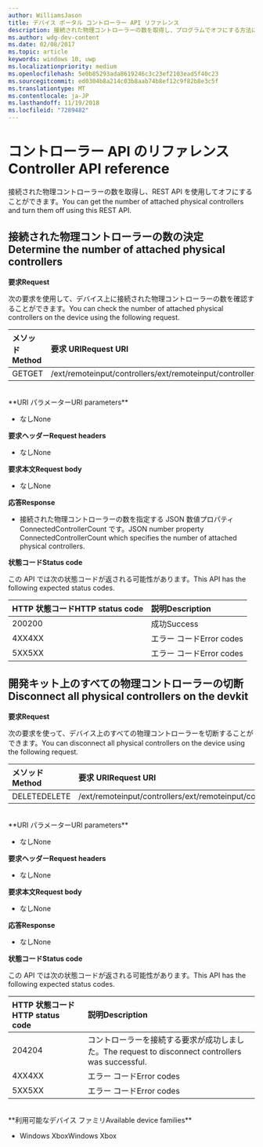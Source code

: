 ```yaml
---
author: WilliamsJason
title: デバイス ポータル コントローラー API リファレンス
description: 接続された物理コントローラーの数を取得し、プログラムでオフにする方法について説明します。
ms.author: wdg-dev-content
ms.date: 02/08/2017
ms.topic: article
keywords: windows 10, uwp
ms.localizationpriority: medium
ms.openlocfilehash: 5e0b85293ada8619246c3c23ef2103ead5f40c23
ms.sourcegitcommit: ed0304b8a214c03b8aab74b8ef12c9f82b8e3c5f
ms.translationtype: MT
ms.contentlocale: ja-JP
ms.lasthandoff: 11/19/2018
ms.locfileid: "7289482"
---
```

# <a name="controller-api-reference"></a><span data-ttu-id="44310-104">コントローラー API のリファレンス</span><span class="sxs-lookup"><span data-stu-id="44310-104">Controller API reference</span></span>   
<span data-ttu-id="44310-105">接続された物理コントローラーの数を取得し、REST API を使用してオフにすることができます。</span><span class="sxs-lookup"><span data-stu-id="44310-105">You can get the number of attached physical controllers and turn them off using this REST API.</span></span>

## <a name="determine-the-number-of-attached-physical-controllers"></a><span data-ttu-id="44310-106">接続された物理コントローラーの数の決定</span><span class="sxs-lookup"><span data-stu-id="44310-106">Determine the number of attached physical controllers</span></span>

**<span data-ttu-id="44310-107">要求</span><span class="sxs-lookup"><span data-stu-id="44310-107">Request</span></span>**

<span data-ttu-id="44310-108">次の要求を使用して、デバイス上に接続された物理コントローラーの数を確認することができます。</span><span class="sxs-lookup"><span data-stu-id="44310-108">You can check the number of attached physical controllers on the device using the following request.</span></span>

<span data-ttu-id="44310-109">メソッド</span><span class="sxs-lookup"><span data-stu-id="44310-109">Method</span></span>      | <span data-ttu-id="44310-110">要求 URI</span><span class="sxs-lookup"><span data-stu-id="44310-110">Request URI</span></span>
:------     | :-----
<span data-ttu-id="44310-111">GET</span><span class="sxs-lookup"><span data-stu-id="44310-111">GET</span></span> | <span data-ttu-id="44310-112">/ext/remoteinput/controllers</span><span class="sxs-lookup"><span data-stu-id="44310-112">/ext/remoteinput/controllers</span></span>
<br />
**<span data-ttu-id="44310-113">URI パラメーター</span><span class="sxs-lookup"><span data-stu-id="44310-113">URI parameters</span></span>**

- <span data-ttu-id="44310-114">なし</span><span class="sxs-lookup"><span data-stu-id="44310-114">None</span></span>

**<span data-ttu-id="44310-115">要求ヘッダー</span><span class="sxs-lookup"><span data-stu-id="44310-115">Request headers</span></span>**

- <span data-ttu-id="44310-116">なし</span><span class="sxs-lookup"><span data-stu-id="44310-116">None</span></span>

**<span data-ttu-id="44310-117">要求本文</span><span class="sxs-lookup"><span data-stu-id="44310-117">Request body</span></span>**   

- <span data-ttu-id="44310-118">なし</span><span class="sxs-lookup"><span data-stu-id="44310-118">None</span></span>

**<span data-ttu-id="44310-119">応答</span><span class="sxs-lookup"><span data-stu-id="44310-119">Response</span></span>**   

- <span data-ttu-id="44310-120">接続された物理コントローラーの数を指定する JSON 数値プロパティ ConnectedControllerCount です。</span><span class="sxs-lookup"><span data-stu-id="44310-120">JSON number property ConnectedControllerCount which specifies the number of attached physical controllers.</span></span>

**<span data-ttu-id="44310-121">状態コード</span><span class="sxs-lookup"><span data-stu-id="44310-121">Status code</span></span>**

<span data-ttu-id="44310-122">この API では次の状態コードが返される可能性があります。</span><span class="sxs-lookup"><span data-stu-id="44310-122">This API has the following expected status codes.</span></span>

<span data-ttu-id="44310-123">HTTP 状態コード</span><span class="sxs-lookup"><span data-stu-id="44310-123">HTTP status code</span></span>      | <span data-ttu-id="44310-124">説明</span><span class="sxs-lookup"><span data-stu-id="44310-124">Description</span></span>
:------     | :-----
<span data-ttu-id="44310-125">200</span><span class="sxs-lookup"><span data-stu-id="44310-125">200</span></span> | <span data-ttu-id="44310-126">成功</span><span class="sxs-lookup"><span data-stu-id="44310-126">Success</span></span>
<span data-ttu-id="44310-127">4XX</span><span class="sxs-lookup"><span data-stu-id="44310-127">4XX</span></span> | <span data-ttu-id="44310-128">エラー コード</span><span class="sxs-lookup"><span data-stu-id="44310-128">Error codes</span></span>
<span data-ttu-id="44310-129">5XX</span><span class="sxs-lookup"><span data-stu-id="44310-129">5XX</span></span> | <span data-ttu-id="44310-130">エラー コード</span><span class="sxs-lookup"><span data-stu-id="44310-130">Error codes</span></span>

## <a name="disconnect-all-physical-controllers-on-the-devkit"></a><span data-ttu-id="44310-131">開発キット上のすべての物理コントローラーの切断</span><span class="sxs-lookup"><span data-stu-id="44310-131">Disconnect all physical controllers on the devkit</span></span>

**<span data-ttu-id="44310-132">要求</span><span class="sxs-lookup"><span data-stu-id="44310-132">Request</span></span>**

<span data-ttu-id="44310-133">次の要求を使って、デバイス上のすべての物理コントローラーを切断することができます。</span><span class="sxs-lookup"><span data-stu-id="44310-133">You can disconnect all physical controllers on the device using the following request.</span></span>

<span data-ttu-id="44310-134">メソッド</span><span class="sxs-lookup"><span data-stu-id="44310-134">Method</span></span>      | <span data-ttu-id="44310-135">要求 URI</span><span class="sxs-lookup"><span data-stu-id="44310-135">Request URI</span></span>
:------     | :-----
<span data-ttu-id="44310-136">DELETE</span><span class="sxs-lookup"><span data-stu-id="44310-136">DELETE</span></span> | <span data-ttu-id="44310-137">/ext/remoteinput/controllers</span><span class="sxs-lookup"><span data-stu-id="44310-137">/ext/remoteinput/controllers</span></span>
<br />
**<span data-ttu-id="44310-138">URI パラメーター</span><span class="sxs-lookup"><span data-stu-id="44310-138">URI parameters</span></span>**

- <span data-ttu-id="44310-139">なし</span><span class="sxs-lookup"><span data-stu-id="44310-139">None</span></span>

**<span data-ttu-id="44310-140">要求ヘッダー</span><span class="sxs-lookup"><span data-stu-id="44310-140">Request headers</span></span>**

- <span data-ttu-id="44310-141">なし</span><span class="sxs-lookup"><span data-stu-id="44310-141">None</span></span>

**<span data-ttu-id="44310-142">要求本文</span><span class="sxs-lookup"><span data-stu-id="44310-142">Request body</span></span>**   

- <span data-ttu-id="44310-143">なし</span><span class="sxs-lookup"><span data-stu-id="44310-143">None</span></span>

**<span data-ttu-id="44310-144">応答</span><span class="sxs-lookup"><span data-stu-id="44310-144">Response</span></span>**   

- <span data-ttu-id="44310-145">なし</span><span class="sxs-lookup"><span data-stu-id="44310-145">None</span></span> 

**<span data-ttu-id="44310-146">状態コード</span><span class="sxs-lookup"><span data-stu-id="44310-146">Status code</span></span>**

<span data-ttu-id="44310-147">この API では次の状態コードが返される可能性があります。</span><span class="sxs-lookup"><span data-stu-id="44310-147">This API has the following expected status codes.</span></span>

<span data-ttu-id="44310-148">HTTP 状態コード</span><span class="sxs-lookup"><span data-stu-id="44310-148">HTTP status code</span></span>      | <span data-ttu-id="44310-149">説明</span><span class="sxs-lookup"><span data-stu-id="44310-149">Description</span></span>
:------     | :-----
<span data-ttu-id="44310-150">204</span><span class="sxs-lookup"><span data-stu-id="44310-150">204</span></span> | <span data-ttu-id="44310-151">コントローラーを接続する要求が成功しました。</span><span class="sxs-lookup"><span data-stu-id="44310-151">The request to disconnect controllers was successful.</span></span>
<span data-ttu-id="44310-152">4XX</span><span class="sxs-lookup"><span data-stu-id="44310-152">4XX</span></span> | <span data-ttu-id="44310-153">エラー コード</span><span class="sxs-lookup"><span data-stu-id="44310-153">Error codes</span></span>
<span data-ttu-id="44310-154">5XX</span><span class="sxs-lookup"><span data-stu-id="44310-154">5XX</span></span> | <span data-ttu-id="44310-155">エラー コード</span><span class="sxs-lookup"><span data-stu-id="44310-155">Error codes</span></span>

<br />
**<span data-ttu-id="44310-156">利用可能なデバイス ファミリ</span><span class="sxs-lookup"><span data-stu-id="44310-156">Available device families</span></span>**

* <span data-ttu-id="44310-157">Windows Xbox</span><span class="sxs-lookup"><span data-stu-id="44310-157">Windows Xbox</span></span>
